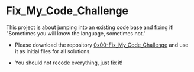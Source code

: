 # Fix_My_Code_Challenge
This project is about jumping into an existing code base and fixing it! "Sometimes you will know the language, sometimes not."

- Please download the repository [0x00-Fix_My_Code_Challenge](./https://github.com/holbertonschool/0x00-Fix_My_Code_Challenge) and use it as initial files for all solutions.

- You should not recode everything, just fix it!
